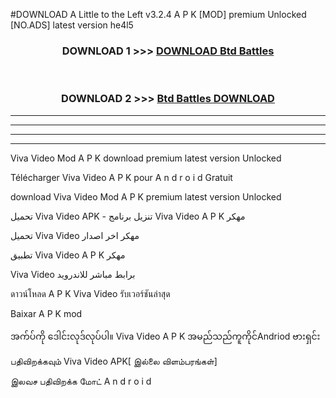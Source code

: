 #DOWNLOAD A Little to the Left v3.2.4 A P K [MOD] premium Unlocked [NO.ADS] latest version he4l5 



<div align="center">

<h3>DOWNLOAD 1 >>> <a href="https://getmod1.web.app/?judule=Btd Battles">DOWNLOAD Btd Battles</a></h3><br>

<h3>DOWNLOAD 2 >>> <a href="https://getmod1.web.app/?judule=Btd Battles">Btd Battles DOWNLOAD </a></h3>

</div>


----------------------------------------------------------

----------------------------------------------------------

----------------------------------------------------------

----------------------------------------------------------


Viva Video  Mod A P K download premium latest version Unlocked

Télécharger  Viva Video  A P K pour A n d r o i d Gratuit

download Viva Video  Mod A P K premium latest version Unlocked

تحميل Viva Video  APK - تنزيل برنامج Viva Video  A P K مهكر

تحميل Viva Video  مهكر اخر اصدار

تطبيق Viva Video  A P K مهكر

Viva Video  برابط مباشر للاندرويد

ดาวน์โหลด A P K Viva Video  รับเวอร์ชันล่าสุด

Baixar A P K mod

အက်ပ်ကို ဒေါင်းလုဒ်လုပ်ပါ။ Viva Video  A P K အမည်သည်ကူကိုင်Andriod ဗားရှင်း

பதிவிறக்கவும் Viva Video  APK[ இல்லை விளம்பரங்கள்] 
 
இலவச பதிவிறக்க மோட் A n d r o i d



